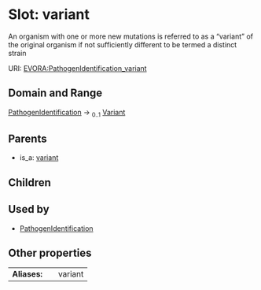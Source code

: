 
# Slot: variant

An organism with one or more new mutations is referred to as a “variant” of the original organism if not sufficiently different to be termed a distinct strain

URI: [EVORA:PathogenIdentification_variant](https://evora-project.eu/PathogenIdentification_variant)


## Domain and Range

[PathogenIdentification](PathogenIdentification.md) &#8594;  <sub>0..1</sub> [Variant](Variant.md)

## Parents

 *  is_a: [variant](variant.md)

## Children


## Used by

 * [PathogenIdentification](PathogenIdentification.md)

## Other properties

|  |  |  |
| --- | --- | --- |
| **Aliases:** | | variant |